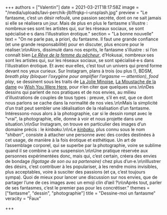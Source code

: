 +++
authors = ["Valentin"]
date = 2021-03-21T18:17:58Z
image = "/media/uploads/lavi-perchik-jlb1frqkp-i-unsplash.jpg"
preview = "Le fantasme, c’est un désir refoulé, une passion secrète, dont on ne sait jamais si elle se réalisera un jour. Mais de plus en plus le fantasme s’illustre&nbsp;: nombreux·ses sont les artistes qui, sur les réseaux sociaux, se sont spécialisé·e·s dans l’illustration érotique."
section = "La bonne nouvelle"
text = "On ne parle pas, a priori, du fantasme. Il faut une grande confiance (et une grande responsabilité) pour en discuter, plus encore pour le réaliser.\n\nAlors, dissimulé dans nos esprits, le fantasme s’illustre&nbsp;: si l’on connaît bien [_Le Rêve de la femme du pêcheur_](https://fr.wikipedia.org/wiki/Le_R%C3%AAve_de_la_femme_du_p%C3%AAcheur), d’Hokusai, nombreux·ses sont les artistes qui, sur les réseaux sociaux, se sont spécialisé·e·s dans l’illustration érotique. Et avec eux·elles, c’est tout un univers qui prend forme devant nos yeux curieux. Sur Instagram, plans à trois (ou plus&nbsp;!), BDSM, _breath play_ _(bloquer l’oxygène pour amplifier l’orgasme — attention)_, _food play_, se dessinent sous les traits de [La Jolie Minoise](https://www.instagram.com/la_jolie_minoise/), [La Moustache de la dame](https://www.instagram.com/la_moustache_de_la_dame/) ou [Wish You Were Here](https://www.instagram.com/wishyouwerehere.art/), pour n’en citer que quelques uns.\n\nDes dessins qui parlent de nos pratiques et de nos envies, au milieu d’illustrations de couples de tous types&nbsp;: preuve, s’il en est, que ce dont nous parlons se cache dans la normalité de nos vies.\n\nMais la simplicité d’un trait peut sembler une idéalisation de la réalisation d’un fantasme. Intéressons-nous alors à la photographie, car si le dessin rompt avec le \"vrai\", la photographie, elle, donne à voir et nous projette dans une situation.\n\nSur Instagram, on trouve en particulier des images d’un domaine précis&nbsp;: le _kinbaku_.\n\nLe [_kinbaku_](https://www.lemonde.fr/blog/sexologie/2016/06/12/lart-du-kinbaku/), plus connu sous le nom _\"shibari\"_, consiste à attacher une personne avec des cordes destinées à cet usage, de manière à la fois érotique et esthétique. Un art de l’assemblage corporel, qui se superbe par la photographie, voire se sublime quand il se combine à une suspension.\n\nUne pratique réservée aux personnes expérimentées donc, mais qui, c’est certain, créera des envies de bondage _(ligotage de son ou sa partenaire)_ chez plus d’un·e.\n\nIllustrer des désirs, c’est contribuer à les populariser, à les rendre moins invisibles, plus acceptables, voire à susciter des passions (et ça, c’est toujours sympa). Quoi de mieux pour lancer une discussion sur nos envies, que de partager l’une de ces images avec un emoji clin d’œil&nbsp;?\n\nAprès tout, parler de ses fantasmes, c’est le premier pas pour les concrétiser."
themes = ["fantasme", "dessin", "photographie"]
title = "Dessine-moi un fantasme"
veracity = "Faux"

+++
